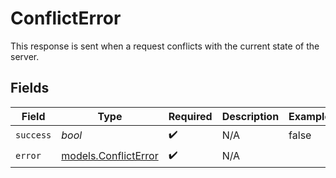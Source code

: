 # ConflictError

This response is sent when a request conflicts with the current state of the server.


## Fields

| Field                                              | Type                                               | Required                                           | Description                                        | Example                                            |
| -------------------------------------------------- | -------------------------------------------------- | -------------------------------------------------- | -------------------------------------------------- | -------------------------------------------------- |
| `success`                                          | *bool*                                             | :heavy_check_mark:                                 | N/A                                                | false                                              |
| `error`                                            | [models.ConflictError](../models/conflicterror.md) | :heavy_check_mark:                                 | N/A                                                |                                                    |